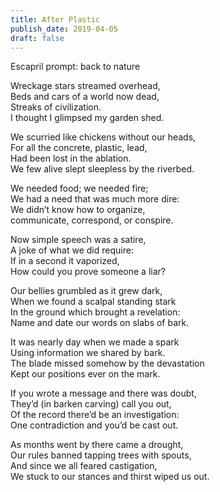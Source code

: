 ```yaml
---
title: After Plastic
publish_date: 2019-04-05
draft: false
---
```


Escapril prompt: back to nature

Wreckage stars streamed overhead,  
Beds and cars of a world now dead,  
Streaks of civilization.  
I thought I glimpsed my garden shed.  

We scurried like chickens without our heads,  
For all the concrete, plastic, lead,  
Had been lost in the ablation.  
We few alive slept sleepless by the riverbed.  

We needed food; we needed fire;  
We had a need that was much more dire:  
We didn’t know how to organize,  
communicate, correspond, or conspire.  

Now simple speech was a satire,  
A joke of what we did require:  
If in a second it vaporized,  
How could you prove someone a liar?  

Our bellies grumbled as it grew dark,  
When we found a scalpal standing stark  
In the ground which brought a revelation:  
Name and date our words on slabs of bark.  

It was nearly day when we made a spark  
Using information we shared by bark.  
The blade missed somehow by the devastation  
Kept our positions ever on the mark.  

If you wrote a message and there was doubt,  
They’d (in barken carving) call you out,  
Of the record there’d be an investigation:  
One contradiction and you’d be cast out.  

As months went by there came a drought,  
Our rules banned tapping trees with spouts,  
And since we all feared castigation,  
We stuck to our stances and thirst wiped us out.  
